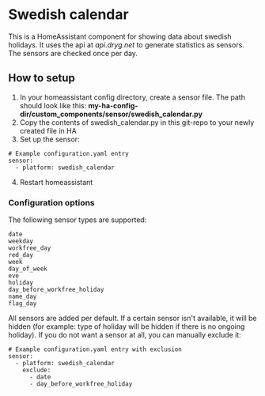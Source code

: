 # Swedish calendar
This is a HomeAssistant component for showing data about swedish holidays. It uses the api at *api.dryg.net* to generate statistics as sensors. The sensors are checked once per day.

## How to setup

1. In your homeassistant config directory, create a sensor file. The path should look like this: **my-ha-config-dir/custom_components/sensor/swedish_calendar.py**
2. Copy the contents of swedish_calendar.py in this git-repo to your newly created file in HA
3. Set up the sensor:
~~~~
# Example configuration.yaml entry
sensor:
  - platform: swedish_calendar
~~~~
4. Restart homeassistant

### Configuration options
The following sensor types are supported:
~~~~
date
weekday
workfree_day
red_day
week
day_of_week
eve
holiday
day_before_workfree_holiday
name_day
flag_day
~~~~

All sensors are added per default. If a certain sensor isn't available, it will be hidden (for example: type of holiday will be hidden if there is no ongoing holiday). If you do not want a sensor at all, you can manually exclude it:
~~~~
# Example configuration.yaml entry with exclusion
sensor:
  - platform: swedish_calendar
    exclude:
      - date
      - day_before_workfree_holiday
~~~~